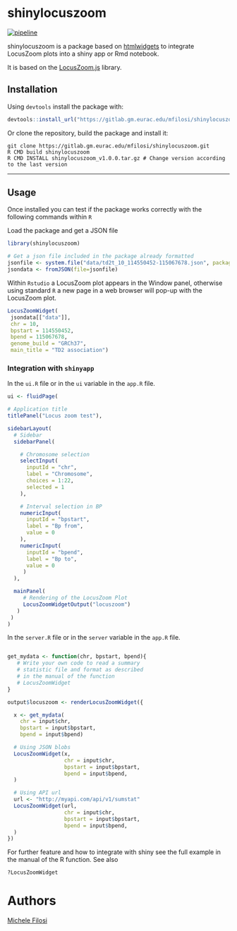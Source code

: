 # shinylocuszoom

[![pipeline](https://gitlab.gm.eurac.edu/mfilosi/shinylocuszoom/badges/main/pipeline.svg)](https://gitlab.gm.eurac.edu/mfilosi/shinylocuszoom/pipelines/latest)

shinylocuszoom is a package based on [htmlwidgets](https://www.htmlwidgets.org/) to integrate LocusZoom plots into a shiny app or Rmd notebook.

It is based on the [LocusZoom.js](https://statgen.github.io/locuszoom) library.

## Installation 

Using `devtools` install the package with:

```r
devtools::install_url("https://gitlab.gm.eurac.edu/mfilosi/shinylocuszoom.git")
```

Or clone the repository, build the package and install it:

```
git clone https://gitlab.gm.eurac.edu/mfilosi/shinylocuszoom.git
R CMD build shinylocuszoom
R CMD INSTALL shinylocuszoom_v1.0.0.tar.gz # Change version according to the last version
```
----- 

## Usage

Once installed you can test if the package works correctly with the following commands within `R`

Load the package and get a JSON file
```r
library(shinylocuszoom)

# Get a json file included in the package already formatted
jsonfile <- system.file("data/td2t_10_114550452-115067678.json", package="shinylocuszoom")
jsondata <- fromJSON(file=jsonfile)
```

Within `Rstudio` a LocusZoom plot appears in the Window panel, otherwise using standard `R` a new page in
a web browser will pop-up with the LocusZoom plot.

```r
LocusZoomWidget(
 jsondata[["data"]],
 chr = 10,
 bpstart = 114550452,
 bpend = 115067678,
 genome_build = "GRCh37",
 main_title = "TD2 association")
```

### Integration with `shinyapp`

In the `ui.R` file or in the `ui` variable in the `app.R` file.

```r
ui <- fluidPage(

# Application title
titlePanel("Locus zoom test"),

sidebarLayout(
  # Sidebar 
  sidebarPanel(

    # Chromosome selection
    selectInput(
      inputId = "chr",
      label = "Chromosome",
      choices = 1:22,
      selected = 1
    ),

    # Interval selection in BP
    numericInput(
      inputId = "bpstart",
      label = "Bp from",
      value = 0
    ),
    numericInput(
      inputId = "bpend",
      label = "Bp to",
      value = 0
     )
  ),

  mainPanel(
     # Rendering of the LocusZoom Plot
     LocusZoomWidgetOutput("locuszoom")
   )
 )
)

```

In the `server.R` file or in the `server` variable in the `app.R` file.

```r

get_mydata <- function(chr, bpstart, bpend){
   # Write your own code to read a summary
   # statistic file and format as described
   # in the manual of the function 
   # LocusZoomWidget
}

output$locuszoom <- renderLocusZoomWidget({

  x <- get_mydata(
    chr = input$chr,
    bpstart = input$bpstart,
    bpend = input$bpend)

  # Using JSON blobs
  LocusZoomWidget(x,
                  chr = input$chr,
                  bpstart = input$bpstart,
                  bpend = input$bpend,
  )

  # Using API url
  url <- "http://myapi.com/api/v1/sumstat"
  LocusZoomWidget(url,
                  chr = input$chr,
                  bpstart = input$bpstart,
                  bpend = input$bpend,
  )
})

```

For further feature and how to integrate with shiny see the full example in the manual of the R function.
See also

```r
?LocusZoomWidget
```

# Authors 
[Michele Filosi](mailto:michele.filosi@eurac.edu)


